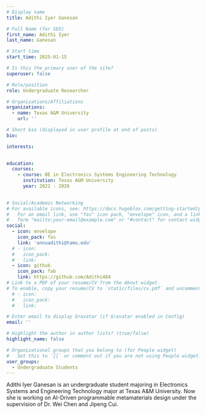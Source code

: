 ```yaml
---
# Display name
title: Adithi Iyer Ganesan

# Full Name (for SEO)
first_name: Adithi Iyer
last_name: Ganesan

# Start time
start_time: 2025-01-15

# Is this the primary user of the site?
superuser: false

# Role/position
role: Undergraduate Researcher

# Organizations/Affiliations
organizations:
  - name: Texas A&M University
    url: ''

# Short bio (displayed in user profile at end of posts)
bio: 

interests:
  

education:
  courses:
    - course: BE in Electronics Systems Engineering Technology
      institution: Texas A&M University
      year: 2022 - 2026
  

# Social/Academic Networking
# For available icons, see: https://docs.hugoblox.com/getting-started/page-builder/#icons
#   For an email link, use "fas" icon pack, "envelope" icon, and a link in the
#   form "mailto:your-email@example.com" or "#contact" for contact widget.
social:
  - icon: envelope
    icon_pack: fas
    link: 'annuadithi@tamu.edu'
  # - icon:
  #   icon_pack: 
  #   link: 
  - icon: github
    icon_pack: fab
    link: https://github.com/Adithi484
# Link to a PDF of your resume/CV from the About widget.
# To enable, copy your resume/CV to `static/files/cv.pdf` and uncomment the lines below.
  # - icon: 
  #   icon_pack: 
  #   link: 

# Enter email to display Gravatar (if Gravatar enabled in Config)
email: ''

# Highlight the author in author lists? (true/false)
highlight_name: false

# Organizational groups that you belong to (for People widget)
#   Set this to `[]` or comment out if you are not using People widget.
user_groups:
  - Undergraduate Students
---
```


Adithi Iyer Ganesan is an undergraduate student majoring in Electronics Systems and Engineering Technology major at Texas A&M University. Now she is working on AI-Driven programmable metamaterials design under the supervision of Dr. Wei Chen and Jipeng Cui.

